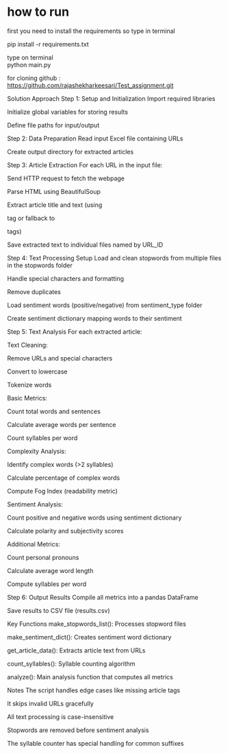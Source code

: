 # how to run 
first you need to install the requirements so type in terminal

pip install -r requirements.txt

type on terminal  
python main.py

for cloning github  : https://github.com/rajashekharkeesari/Test_assignment.git


Solution Approach
Step 1: Setup and Initialization
Import required libraries

Initialize global variables for storing results

Define file paths for input/output

Step 2: Data Preparation
Read input Excel file containing URLs

Create output directory for extracted articles

Step 3: Article Extraction
For each URL in the input file:

Send HTTP request to fetch the webpage

Parse HTML using BeautifulSoup

Extract article title and text (using <article> tag or fallback to <p> tags)

Save extracted text to individual files named by URL_ID

Step 4: Text Processing Setup
Load and clean stopwords from multiple files in the stopwords folder

Handle special characters and formatting

Remove duplicates

Load sentiment words (positive/negative) from sentiment_type folder

Create sentiment dictionary mapping words to their sentiment

Step 5: Text Analysis
For each extracted article:

Text Cleaning:

Remove URLs and special characters

Convert to lowercase

Tokenize words

Basic Metrics:

Count total words and sentences

Calculate average words per sentence

Count syllables per word

Complexity Analysis:

Identify complex words (>2 syllables)

Calculate percentage of complex words

Compute Fog Index (readability metric)

Sentiment Analysis:

Count positive and negative words using sentiment dictionary

Calculate polarity and subjectivity scores

Additional Metrics:

Count personal pronouns

Calculate average word length

Compute syllables per word

Step 6: Output Results
Compile all metrics into a pandas DataFrame

Save results to CSV file (results.csv)

Key Functions
make_stopwords_list(): Processes stopword files

make_sentiment_dict(): Creates sentiment word dictionary

get_article_data(): Extracts article text from URLs

count_syllables(): Syllable counting algorithm

analyze(): Main analysis function that computes all metrics

Notes
The script handles edge cases like missing article tags

It skips invalid URLs gracefully

All text processing is case-insensitive

Stopwords are removed before sentiment analysis

The syllable counter has special handling for common suffixes

